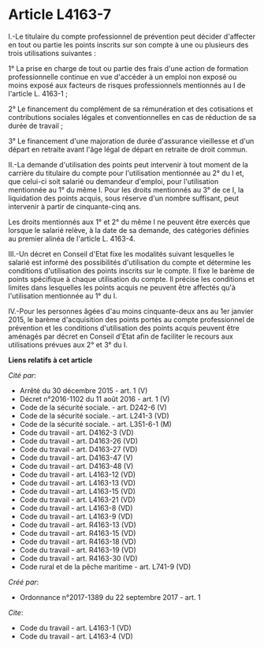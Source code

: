# Article L4163-7

I.-Le titulaire du compte professionnel de prévention peut décider d'affecter en tout ou partie les points inscrits sur son
compte à une ou plusieurs des trois utilisations suivantes : 

1° La prise en charge de tout ou partie des frais d'une action de formation professionnelle continue en vue d'accéder à un
emploi non exposé ou moins exposé aux facteurs de risques professionnels mentionnés au I de l'article L. 4163-1 ; 

2° Le financement du complément de sa rémunération et des cotisations et contributions sociales légales et conventionnelles
en cas de réduction de sa durée de travail ; 

3° Le financement d'une majoration de durée d'assurance vieillesse et d'un départ en retraite avant l'âge légal de départ en
retraite de droit commun. 

II.-La demande d'utilisation des points peut intervenir à tout moment de la carrière du titulaire du compte pour
l'utilisation mentionnée au 2° du I et, que celui-ci soit salarié ou demandeur d'emploi, pour l'utilisation mentionnée au 1°
du même I. Pour les droits mentionnés au 3° de ce I, la liquidation des points acquis, sous réserve d'un nombre suffisant,
peut intervenir à partir de cinquante-cinq ans. 

Les droits mentionnés aux 1° et 2° du même I ne peuvent être exercés que lorsque le salarié relève, à la date de sa demande,
des catégories définies au premier alinéa de l'article L. 4163-4. 

III.-Un décret en Conseil d'Etat fixe les modalités suivant lesquelles le salarié est informé des possibilités d'utilisation
du compte et détermine les conditions d'utilisation des points inscrits sur le compte. Il fixe le barème de points spécifique
à chaque utilisation du compte. Il précise les conditions et limites dans lesquelles les points acquis ne peuvent être
affectés qu'à l'utilisation mentionnée au 1° du I. 

IV.-Pour les personnes âgées d'au moins cinquante-deux ans au 1er janvier 2015, le barème d'acquisition des points portés au
compte professionnel de prévention et les conditions d'utilisation des points acquis peuvent être aménagés par décret en
Conseil d'Etat afin de faciliter le recours aux utilisations prévues aux 2° et 3° du I.

**Liens relatifs à cet article**

_Cité par_:

  - Arrêté du 30 décembre 2015 - art. 1 (V)
  - Décret n°2016-1102 du 11 août 2016 - art. 1 (V)
  - Code de la sécurité sociale. - art. D242-6 (V)
  - Code de la sécurité sociale. - art. L241-3 (VD)
  - Code de la sécurité sociale. - art. L351-6-1 (M)
  - Code du travail - art. D4162-3 (VD)
  - Code du travail - art. D4163-26 (VD)
  - Code du travail - art. D4163-27 (VD)
  - Code du travail - art. D4163-47 (V)
  - Code du travail - art. D4163-48 (V)
  - Code du travail - art. L4163-12 (VD)
  - Code du travail - art. L4163-13 (VD)
  - Code du travail - art. L4163-15 (VD)
  - Code du travail - art. L4163-21 (VD)
  - Code du travail - art. L4163-8 (VD)
  - Code du travail - art. L4163-9 (VD)
  - Code du travail - art. R4163-13 (VD)
  - Code du travail - art. R4163-15 (VD)
  - Code du travail - art. R4163-18 (VD)
  - Code du travail - art. R4163-19 (VD)
  - Code du travail - art. R4163-30 (VD)
  - Code rural et de la pêche maritime - art. L741-9 (VD)

_Créé par_:

  - Ordonnance n°2017-1389 du 22 septembre 2017 - art. 1

_Cite_:

  - Code du travail - art. L4163-1 (VD)
  - Code du travail - art. L4163-4 (VD)
